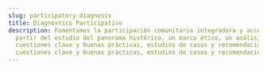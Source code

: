 ```yaml
---
slug: participatory-diagnosis
title: Diagnóstico Participativo
description: Fomentamos la participación comunitaria integradora y accesible, a
  partir del estudio del panorama histórico, un marco ético, un análisis de
  cuestiones clave y buenas prácticas, estudios de casos y recomendaciones.
  cuestiones clave y buenas prácticas, estudios de casos y recomendaciones.
---
```

